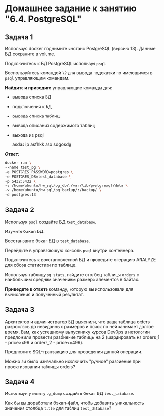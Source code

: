 # Домашнее задание к занятию "6.4. PostgreSQL"

## Задача 1
Используя docker поднимите инстанс PostgreSQL (версию 13). Данные БД сохраните в volume.

Подключитесь к БД PostgreSQL используя `psql`.

Воспользуйтесь командой `\?` для вывода подсказки по имеющимся в `psql` управляющим командам.

**Найдите и приведите** управляющие команды для:

+ вывода списка БД
+ подключения к БД
+ вывода списка таблиц
+ вывода описания содержимого таблиц
+ выхода из psql

  asdas ip 
    asfhkk aso
      sdgosdg


***Ответ:***

```bash
docker run \
--name test_pg \
-e POSTGRES_PASSWORD=postgres \
-e POSTGRES_DB=test_database \
-p 5432:5432 \
-v /home/ubuntu/hw_sql/pg_db/:/var/lib/postgresql/data \
-v /home/ubuntu/hw_sql/pg_backup/:/backup/ \
-d postgres:13
```





## Задача 2
Используя `psql` создайте БД `test_database`.

Изучите бэкап БД.

Восстановите бэкап БД в `test_database`.

Перейдите в управляющую консоль `psql` внутри контейнера.

Подключитесь к восстановленной БД и проведите операцию ANALYZE для сбора статистики по таблице.

Используя таблицу `pg_stats`, найдите столбец таблицы `orders` с наибольшим средним значением размера элементов в байтах.

**Приведите в ответе** команду, которую вы использовали для вычисления и полученный результат.



## Задача 3


Архитектор и администратор БД выяснили, что ваша таблица orders разрослась до невиданных размеров и поиск по ней занимает долгое время.
Вам, как успешному выпускнику курсов DevOps в нетологии предложили провести разбиение
таблицы на 2 (шардировать на orders_1 - price>499 и orders_2 - price<=499).

Предложите SQL-транзакцию для проведения данной операции.

Можно ли было изначально исключить "ручное" разбиение при проектировании таблицы orders?





## Задача 4
Используя утилиту `pg_dump` создайте бекап БД `test_database`.

Как бы вы доработали бэкап-файл, чтобы добавить уникальность значения столбца `title` для таблиц `test_database`?













